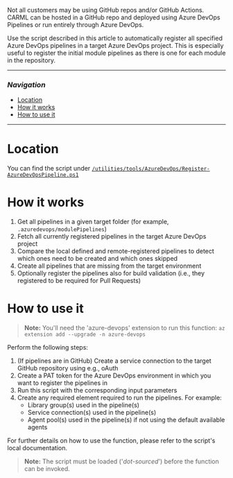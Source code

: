 Not all customers may be using GitHub repos and/or GitHub Actions. CARML can be hosted in a GitHub repo and deployed using Azure DevOps Pipelines or run entirely through Azure DevOps.

Use the script described in this article to automatically register all specified Azure DevOps pipelines in a target Azure DevOps project. This is especially useful to register the initial module pipelines as there is one for each module in the repository.

---

### _Navigation_

- [Location](#location)
- [How it works](#how-it-works)
- [How to use it](#how-to-use-it)

---
# Location

You can find the script under [`/utilities/tools/AzureDevOps/Register-AzureDevOpsPipeline.ps1`](https://github.com/Azure/ResourceModules/blob/main/utilities/tools//AzureDevOps/Register-AzureDevOpsPipeline.ps1)

# How it works

1. Get all pipelines in a given target folder (for example, `.azuredevops/modulePipelines`)
1. Fetch all currently registered pipelines in the target Azure DevOps project
1. Compare the local defined and remote-registered pipelines to detect which ones need to be created and which ones skipped
1. Create all pipelines that are missing from the target environment
1. Optionally register the pipelines also for build validation (i.e., they registered to be required for Pull Requests)

# How to use it

> **Note:** You'll need the 'azure-devops' extension to run this function: `az extension add --upgrade -n azure-devops`

Perform the following steps:
1. (If pipelines are in GitHub) Create a service connection to the target GitHub repository using e.g., oAuth
1. Create a PAT token for the Azure DevOps environment in which you want to register the pipelines in
1. Run this script with the corresponding input parameters
1. Create any required element required to run the pipelines. For example:
   - Library group(s) used in the pipeline(s)
   - Service connection(s) used in the pipeline(s)
   - Agent pool(s) used in the pipeline(s) if not using the default available agents

For further details on how to use the function, please refer to the script's local documentation.
> **Note:** The script must be loaded ('*dot-sourced*') before the function can be invoked.

